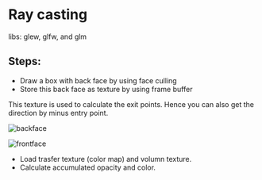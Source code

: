 # Ray casting
libs: glew, glfw, and glm

## Steps:
- Draw a box with back face by using face culling
- Store this back face as texture by using frame buffer

This texture is used to calculate the exit points. Hence you can also get the direction by minus entry point.

![backface]()

![frontface]()

- Load trasfer texture (color map) and volumn texture. 
- Calculate accumulated opacity and color. 
